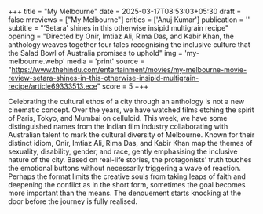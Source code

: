 +++
title = "My Melbourne"
date = 2025-03-17T08:53:03+05:30
draft = false
mreviews = ["My Melbourne"]
critics = ['Anuj Kumar']
publication = ''
subtitle = "‘Setara’ shines in this otherwise insipid multigrain recipe"
opening = "Directed by Onir, Imtiaz Ali, Rima Das, and Kabir Khan, the anthology weaves together four tales recognising the inclusive culture that the Salad Bowl of Australia promises to uphold"
img = 'my-melbourne.webp'
media = 'print'
source = "https://www.thehindu.com/entertainment/movies/my-melbourne-movie-review-setara-shines-in-this-otherwise-insipid-multigrain-recipe/article69333513.ece"
score = 5
+++

Celebrating the cultural ethos of a city through an anthology is not a new cinematic concept. Over the years, we have watched films etching the spirit of Paris, Tokyo, and Mumbai on celluloid. This week, we have some distinguished names from the Indian film industry collaborating with Australian talent to mark the cultural diversity of Melbourne. Known for their distinct idiom, Onir, Imtiaz Ali, Rima Das, and Kabir Khan map the themes of sexuality, disability, gender, and race, gently emphasising the inclusive nature of the city. Based on real-life stories, the protagonists’ truth touches the emotional buttons without necessarily triggering a wave of reaction. Perhaps the format limits the creative souls from taking leaps of faith and deepening the conflict as in the short form, sometimes the goal becomes more important than the means. The denouement starts knocking at the door before the journey is fully realised.
